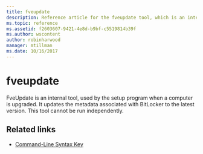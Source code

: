 ```yaml
---
title: fveupdate
description: Reference article for the fveupdate tool, which is an internal tool used by the setup program when a computer is upgraded.
ms.topic: reference
ms.assetid: f2603607-9421-4e8d-b9bf-c5519814b39f
ms.author: wscontent
author: robinharwood
manager: mtillman
ms.date: 10/16/2017
---
```


# fveupdate

FveUpdate is an internal tool, used by the setup program when a computer is upgraded. It updates the metadata associated with BitLocker to the latest version. This tool cannot be run independently.

## Related links

- [Command-Line Syntax Key](command-line-syntax-key.md)
